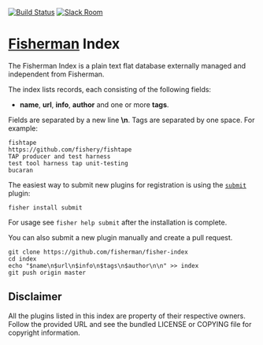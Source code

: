 [![Build Status][travis-badge]][travis-link]
[![Slack Room][slack-badge]][slack-link]

# [Fisherman][fisherman] Index

The Fisherman Index is a plain text flat database externally managed and independent from Fisherman.

The index lists records, each consisting of the following fields:

* **name**, **url**, **info**, **author** and one or more **tags**.

Fields are separated by a new line **\n**. Tags are separated by one space. For example:

```
fishtape
https://github.com/fishery/fishtape
TAP producer and test harness
test tool harness tap unit-testing
bucaran
```

The easiest way to submit new plugins for registration is using the [`submit`][fisher-submit] plugin:

```
fisher install submit
```

For usage see `fisher help submit` after the installation is complete.

You can also submit a new plugin manually and create a pull request.

```fish
git clone https://github.com/fisherman/fisher-index
cd index
echo "$name\n$url\n$info\n$tags\n$author\n\n" >> index
git push origin master
```

## Disclaimer

All the plugins listed in this index are property of their respective owners. Follow the provided URL and see the bundled LICENSE or COPYING file for copyright information.

<!-- Badges -->

[slack-link]:   https://fisherman-wharf.herokuapp.com/
[slack-badge]:  https://img.shields.io/badge/slack-join%20the%20chat-00B9FF.svg?style=flat-square
[travis-link]:  https://travis-ci.org/fisherman/fisher-index
[travis-badge]:  https://travis-ci.org/fisherman/fisher-index.svg?branch=master
<!-- Links -->

[fisherman]:        https://github.com/fisherman/fisherman
[fisher-submit]:    https://github.com/fishery/submit
